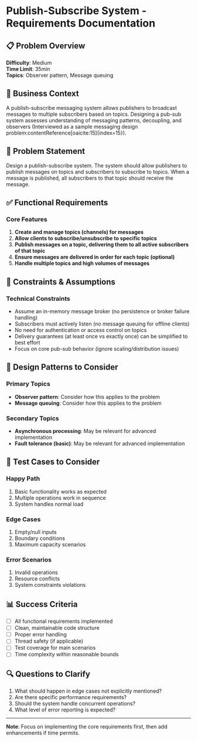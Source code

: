 # Publish-Subscribe System - Requirements Documentation

## 📋 Problem Overview

**Difficulty**: Medium  
**Time Limit**: 35min  
**Topics**: Observer pattern, Message queuing

## 🎯 Business Context

A publish-subscribe messaging system allows publishers to broadcast messages to multiple subscribers based on topics. Designing a pub-sub system assesses understanding of messaging patterns, decoupling, and observers (Interviewed as a sample messaging design problem:contentReference[oaicite:15]{index=15}).

## 📝 Problem Statement

Design a publish-subscribe system. The system should allow publishers to publish messages on topics and subscribers to subscribe to topics. When a message is published, all subscribers to that topic should receive the message.

## ✅ Functional Requirements

### Core Features
1. **Create and manage topics (channels) for messages**
2. **Allow clients to subscribe/unsubscribe to specific topics**
3. **Publish messages on a topic, delivering them to all active subscribers of that topic**
4. **Ensure messages are delivered in order for each topic (optional)**
5. **Handle multiple topics and high volumes of messages**

## 🚫 Constraints & Assumptions

### Technical Constraints
- Assume an in-memory message broker (no persistence or broker failure handling)
- Subscribers must actively listen (no message queuing for offline clients)
- No need for authentication or access control on topics
- Delivery guarantees (at least once vs exactly once) can be simplified to best effort
- Focus on core pub-sub behavior (ignore scaling/distribution issues)

## 🎨 Design Patterns to Consider

### Primary Topics
- **Observer pattern**: Consider how this applies to the problem
- **Message queuing**: Consider how this applies to the problem

### Secondary Topics
- **Asynchronous processing**: May be relevant for advanced implementation
- **Fault tolerance (basic)**: May be relevant for advanced implementation

## 🧪 Test Cases to Consider

### Happy Path
1. Basic functionality works as expected
2. Multiple operations work in sequence
3. System handles normal load

### Edge Cases
1. Empty/null inputs
2. Boundary conditions
3. Maximum capacity scenarios

### Error Scenarios
1. Invalid operations
2. Resource conflicts
3. System constraints violations

## 📊 Success Criteria

- [ ] All functional requirements implemented
- [ ] Clean, maintainable code structure
- [ ] Proper error handling
- [ ] Thread safety (if applicable)
- [ ] Test coverage for main scenarios
- [ ] Time complexity within reasonable bounds

## 🔍 Questions to Clarify

1. What should happen in edge cases not explicitly mentioned?
2. Are there specific performance requirements?
3. Should the system handle concurrent operations?
4. What level of error reporting is expected?

---
**Note**: Focus on implementing the core requirements first, then add enhancements if time permits.